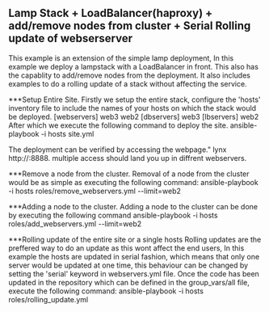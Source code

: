 Lamp Stack + LoadBalancer(haproxy) + add/remove nodes from cluster + Serial Rolling update of webserserver
----------------------------------------------------------------------------------------------------------

This example is an extension of the simple lamp deployment, In this example we deploy a lampstack with a LoadBalancer in front.
This also has the capablity to add/remove nodes from the deployment. It also includes examples to do a rolling update of a stack
without affecting the service.

***Setup Entire Site.
Firstly we setup the entire stack, configure the 'hosts' inventory file to include the names of your hosts on which the stack would be deployed.
		[webservers]
		web3
		web2
		[dbservers]
		web3
		[lbservers]
		web2
After which we execute the following command to deploy the site.
	ansible-playbook -i hosts site.yml

The deployment can be verified by accessing the webpage." lynx http://<ip-of-lb>:8888. multiple access should land you up in diffrent webservers.

***Remove a node from the cluster.
Removal of a node from the cluster would be as simple as executing the following command:
	ansible-playbook -i hosts roles/remove_webservers.yml  --limit=web2

***Adding a node to the cluster.
Adding a node to the cluster can be done by executing the following command 
	ansible-playbook -i hosts roles/add_webservers.yml  --limit=web2

***Rolling update of the entire site or  a single hosts
Rolling updates are the preffered way to do an update as this wont affect the end users, In this example the hosts are updated in serial fashion, which means
that only one server would be updated at one time, this behaviour can be changed by setting the 'serial' keyword in webservers.yml file.
Once the code has been updated in the repository which can be defined in the group_vars/all file, execute the following command:
	 ansible-playbook -i hosts roles/rolling_update.yml





	 
